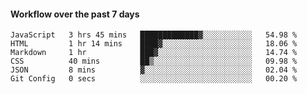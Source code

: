#### Workflow over the past 7 days

<!--START_SECTION:waka-->

```text
JavaScript   3 hrs 45 mins   █████████████▓░░░░░░░░░░░   54.98 %
HTML         1 hr 14 mins    ████▓░░░░░░░░░░░░░░░░░░░░   18.06 %
Markdown     1 hr            ███▓░░░░░░░░░░░░░░░░░░░░░   14.74 %
CSS          40 mins         ██▒░░░░░░░░░░░░░░░░░░░░░░   09.98 %
JSON         8 mins          ▓░░░░░░░░░░░░░░░░░░░░░░░░   02.04 %
Git Config   0 secs          ░░░░░░░░░░░░░░░░░░░░░░░░░   00.20 %
```

<!--END_SECTION:waka-->
